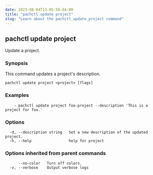 ```yaml
---
date: 2023-08-04T13:05:50-04:00
title: "pachctl update project"
slug: "Learn about the pachctl_update_project command"
---
```


## pachctl update project

Update a project.

### Synopsis

This command updates a project's description.

```
pachctl update project <project> [flags]
```

### Examples

```
	- pachctl update project foo-project --description 'This is a project for foo.' 

```

### Options

```
  -d, --description string   Set a new description of the updated project.
  -h, --help                 help for project
```

### Options inherited from parent commands

```
      --no-color   Turn off colors.
  -v, --verbose    Output verbose logs
```

